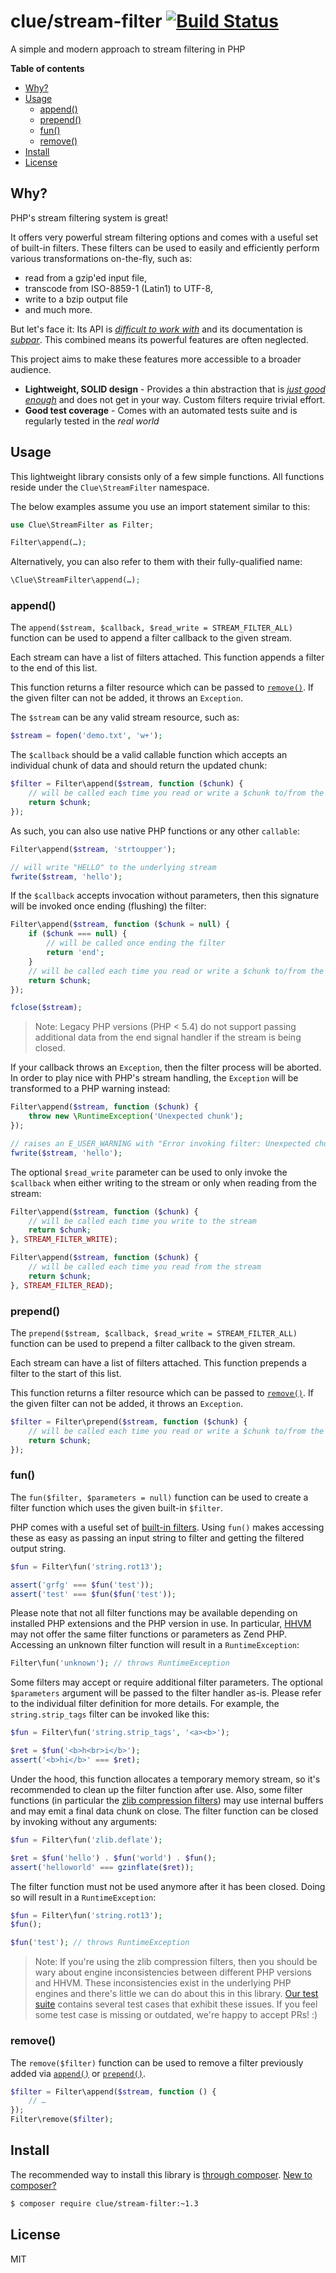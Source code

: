 # clue/stream-filter [![Build Status](https://travis-ci.org/clue/php-stream-filter.svg?branch=master)](https://travis-ci.org/clue/php-stream-filter)

A simple and modern approach to stream filtering in PHP

**Table of contents**

* [Why?](#why)
* [Usage](#usage)
  * [append()](#append)
  * [prepend()](#prepend)
  * [fun()](#fun)
  * [remove()](#remove)
* [Install](#install)
* [License](#license)

## Why?

PHP's stream filtering system is great!

It offers very powerful stream filtering options and comes with a useful set of built-in filters.
These filters can be used to easily and efficiently perform various transformations on-the-fly, such as:

* read from a gzip'ed input file,
* transcode from ISO-8859-1 (Latin1) to UTF-8,
* write to a bzip output file
* and much more.

But let's face it:
Its API is [*difficult to work with*](http://php.net/manual/en/php-user-filter.filter.php)
and its documentation is [*subpar*](http://stackoverflow.com/questions/27103269/what-is-a-bucket-brigade).
This combined means its powerful features are often neglected.

This project aims to make these features more accessible to a broader audience.
* **Lightweight, SOLID design** -
  Provides a thin abstraction that is [*just good enough*](http://en.wikipedia.org/wiki/Principle_of_good_enough)
  and does not get in your way.
  Custom filters require trivial effort.
* **Good test coverage** -
  Comes with an automated tests suite and is regularly tested in the *real world*

## Usage

This lightweight library consists only of a few simple functions.
All functions reside under the `Clue\StreamFilter` namespace.

The below examples assume you use an import statement similar to this:

```php
use Clue\StreamFilter as Filter;

Filter\append(…);
```

Alternatively, you can also refer to them with their fully-qualified name:

```php
\Clue\StreamFilter\append(…);
```

### append()

The `append($stream, $callback, $read_write = STREAM_FILTER_ALL)` function can be used to
append a filter callback to the given stream.

Each stream can have a list of filters attached.
This function appends a filter to the end of this list.

This function returns a filter resource which can be passed to [`remove()`](#remove).
If the given filter can not be added, it throws an `Exception`.

The `$stream` can be any valid stream resource, such as:

```php
$stream = fopen('demo.txt', 'w+');
```

The `$callback` should be a valid callable function which accepts an individual chunk of data
and should return the updated chunk:

```php
$filter = Filter\append($stream, function ($chunk) {
    // will be called each time you read or write a $chunk to/from the stream
    return $chunk;
});
```

As such, you can also use native PHP functions or any other `callable`:

```php
Filter\append($stream, 'strtoupper');

// will write "HELLO" to the underlying stream
fwrite($stream, 'hello');
```

If the `$callback` accepts invocation without parameters, then this signature
will be invoked once ending (flushing) the filter:

```php
Filter\append($stream, function ($chunk = null) {
    if ($chunk === null) {
        // will be called once ending the filter
        return 'end';
    }
    // will be called each time you read or write a $chunk to/from the stream
    return $chunk;
});

fclose($stream);
```

> Note: Legacy PHP versions (PHP < 5.4) do not support passing additional data
from the end signal handler if the stream is being closed.

If your callback throws an `Exception`, then the filter process will be aborted.
In order to play nice with PHP's stream handling, the `Exception` will be
transformed to a PHP warning instead:

```php
Filter\append($stream, function ($chunk) {
    throw new \RuntimeException('Unexpected chunk');
});

// raises an E_USER_WARNING with "Error invoking filter: Unexpected chunk"
fwrite($stream, 'hello');
```

The optional `$read_write` parameter can be used to only invoke the `$callback` when either writing to the stream or only when reading from the stream:

```php
Filter\append($stream, function ($chunk) {
    // will be called each time you write to the stream
    return $chunk;
}, STREAM_FILTER_WRITE);

Filter\append($stream, function ($chunk) {
    // will be called each time you read from the stream
    return $chunk;
}, STREAM_FILTER_READ);
```

### prepend()

The `prepend($stream, $callback, $read_write = STREAM_FILTER_ALL)` function can be used to
prepend a filter callback to the given stream.

Each stream can have a list of filters attached.
This function prepends a filter to the start of this list.

This function returns a filter resource which can be passed to [`remove()`](#remove).
If the given filter can not be added, it throws an `Exception`.

```php
$filter = Filter\prepend($stream, function ($chunk) {
    // will be called each time you read or write a $chunk to/from the stream
    return $chunk;
});
```

### fun()

The `fun($filter, $parameters = null)` function can be used to
create a filter function which uses the given built-in `$filter`.

PHP comes with a useful set of [built-in filters](http://php.net/manual/en/filters.php).
Using `fun()` makes accessing these as easy as passing an input string to filter
and getting the filtered output string.

```php
$fun = Filter\fun('string.rot13');

assert('grfg' === $fun('test'));
assert('test' === $fun($fun('test'));
```

Please note that not all filter functions may be available depending on installed
PHP extensions and the PHP version in use.
In particular, [HHVM](http://hhvm.com/) may not offer the same filter functions
or parameters as Zend PHP.
Accessing an unknown filter function will result in a `RuntimeException`:

```php
Filter\fun('unknown'); // throws RuntimeException
```

Some filters may accept or require additional filter parameters.
The optional `$parameters` argument will be passed to the filter handler as-is.
Please refer to the individual filter definition for more details.
For example, the `string.strip_tags` filter can be invoked like this:

```php
$fun = Filter\fun('string.strip_tags', '<a><b>');

$ret = $fun('<b>h<br>i</b>');
assert('<b>hi</b>' === $ret);
```

Under the hood, this function allocates a temporary memory stream, so it's
recommended to clean up the filter function after use.
Also, some filter functions (in particular the
[zlib compression filters](http://php.net/manual/en/filters.compression.php))
may use internal buffers and may emit a final data chunk on close.
The filter function can be closed by invoking without any arguments:

```php
$fun = Filter\fun('zlib.deflate');

$ret = $fun('hello') . $fun('world') . $fun();
assert('helloworld' === gzinflate($ret));
```

The filter function must not be used anymore after it has been closed.
Doing so will result in a `RuntimeException`:

```php
$fun = Filter\fun('string.rot13');
$fun();

$fun('test'); // throws RuntimeException
```

> Note: If you're using the zlib compression filters, then you should be wary
about engine inconsistencies between different PHP versions and HHVM.
These inconsistencies exist in the underlying PHP engines and there's little we
can do about this in this library.
[Our test suite](tests) contains several test cases that exhibit these issues.
If you feel some test case is missing or outdated, we're happy to accept PRs! :)

### remove()

The `remove($filter)` function can be used to
remove a filter previously added via [`append()`](#append) or [`prepend()`](#prepend).

```php
$filter = Filter\append($stream, function () {
    // …
});
Filter\remove($filter);
```

## Install

The recommended way to install this library is [through composer](https://getcomposer.org).
[New to composer?](https://getcomposer.org/doc/00-intro.md)

```bash
$ composer require clue/stream-filter:~1.3
```

## License

MIT
